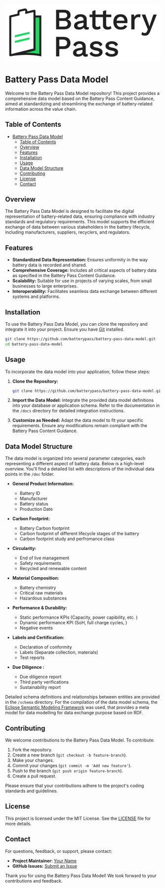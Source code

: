 
![alt text](logo_BatteryPass_Primary.png)

# Battery Pass Data Model

Welcome to the Battery Pass Data Model repository! This project provides a comprehensive data model based on the Battery Pass Content Guidance, aimed at standardizing and streamlining the exchange of battery-related information across the value chain.

## Table of Contents
- [Battery Pass Data Model](#battery-pass-data-model)
  - [Table of Contents](#table-of-contents)
  - [Overview](#overview)
  - [Features](#features)
  - [Installation](#installation)
  - [Usage](#usage)
  - [Data Model Structure](#data-model-structure)
  - [Contributing](#contributing)
  - [License](#license)
  - [Contact](#contact)

## Overview
The Battery Pass Data Model is designed to facilitate the digital representation of battery-related data, ensuring compliance with industry standards and regulatory requirements. This model supports the efficient exchange of data between various stakeholders in the battery lifecycle, including manufacturers, suppliers, recyclers, and regulators.

## Features
- **Standardized Data Representation:** Ensures uniformity in the way battery data is recorded and shared.
- **Comprehensive Coverage:** Includes all critical aspects of battery data as specified in the Battery Pass Content Guidance.
- **Scalability:** Suitable for use in projects of varying scales, from small businesses to large enterprises.
- **Interoperability:** Facilitates seamless data exchange between different systems and platforms.

## Installation
To use the Battery Pass Data Model, you can clone the repository and integrate it into your project. Ensure you have [Git](https://git-scm.com/) installed.

```bash
git clone https://github.com/batterypass/battery-pass-data-model.git
cd battery-pass-data-model
```

## Usage
To incorporate the data model into your application, follow these steps:

1. **Clone the Repository:**
   ```bash
   git clone https://github.com/batterypass/battery-pass-data-model.git
   ```

2. **Import the Data Model:**
   Integrate the provided data model definitions into your database or application schema. Refer to the documentation in the `/docs` directory for detailed integration instructions.

3. **Customize as Needed:**
   Adapt the data model to fit your specific requirements. Ensure any modifications remain compliant with the Battery Pass Content Guidance.

## Data Model Structure
The data model is organized into several parameter categories, each representing a different aspect of battery data. Below is a high-level overview. You'll find a detailed list with descriptions of the individual data points in the `/doc` folder.

- **General Product Information:**
  - Battery ID
  - Manufacturer
  - Battery status
  - Production Date


- **Carbon Footprint:**
  - Battery Carbon footprint
  - Carbon footprint of different lifecycle stages of the battery
  - Carbon footprint study and perfromance class

- **Circularity:**
  - End of live management
  - Safety requirements
  - Recycled and renewable content

- **Material Composition:**
  - Battery chemistry
  - Critical raw materials
  - Hazardous substances

- **Performance & Durability:**
  - Static performance KPIs (Capacity, power capibility, etc. )
  - Dynamic performance KPI (SoH, full charge cycles, )
  - Negative events


- **Labels and Certification:**
  - Declaration of conformity
  - Labels (Separate collection, materials)
  - Test reports

- **Due Diligence :**
  - Due diligence report
  - Third party verifications
  - Sustainability report
  
Detailed schema definitions and relationships between entities are provided in the `/schema` directory. 
For the compilation of the data model schema, the [Eclipse Semantic Modeling Framework](https://eclipse-esmf.github.io/esmf-documentation/index.html) was used, that provides a meta model for data modelling for data exchange purpose based on RDF.



## Contributing
We welcome contributions to the Battery Pass Data Model. To contribute:

1. Fork the repository.
2. Create a new branch (`git checkout -b feature-branch`).
3. Make your changes.
4. Commit your changes (`git commit -m 'Add new feature'`).
5. Push to the branch (`git push origin feature-branch`).
6. Create a pull request.

Please ensure that your contributions adhere to the project's coding standards and guidelines.

## License
This project is licensed under the MIT License. See the [LICENSE](LICENSE) file for more details.

## Contact
For questions, feedback, or support, please contact:

- **Project Maintainer:** [Your Name](mailto:your.email@example.com)
- **GitHub Issues:** [Submit an Issue](https://github.com/yourusername/battery-pass-data-model/issues)

Thank you for using the Battery Pass Data Model! We look forward to your contributions and feedback.


